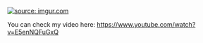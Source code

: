 <a href="https://imgur.com/CzBDLWk"><img src="https://i.imgur.com/CzBDLWk.gif" title="source: imgur.com" /></a>

You can check my video here:
https://www.youtube.com/watch?v=E5enNQFuGxQ

